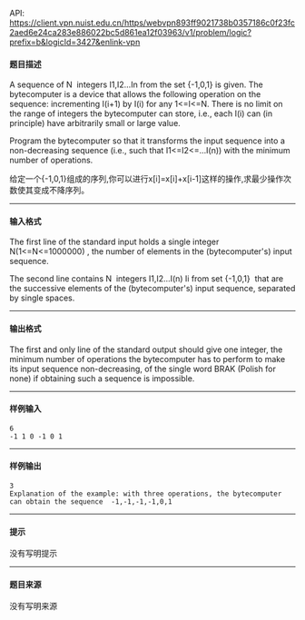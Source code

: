 API: https://client.vpn.nuist.edu.cn/https/webvpn893ff9021738b0357186c0f23fc2aed6e24ca283e886022bc5d861ea12f03963/v1/problem/logic?prefix=b&logicId=3427&enlink-vpn

#### 题目描述

A sequence of N  integers I1,I2…In from the set {-1,0,1} is given. The bytecomputer is a device that allows the following operation on the sequence: incrementing I(i+1) by I(i) for any 1<=I<=N. There is no limit on the range of integers the bytecomputer can store, i.e., each I(i) can (in principle) have arbitrarily small or large value.

Program the bytecomputer so that it transforms the input sequence into a non-decreasing sequence (i.e., such that I1<=I2<=…I(n)) with the minimum number of operations.

给定一个{-1,0,1}组成的序列,你可以进行x\[i\]=x\[i\]+x\[i-1\]这样的操作,求最少操作次数使其变成不降序列。

---

#### 输入格式

The first line of the standard input holds a single integer N(1<=N<=1000000) , the number of elements in the (bytecomputer's) input sequence.

The second line contains N  integers I1,I2…I(n) Ii from set {-1,0,1}  that are the successive elements of the (bytecomputer's) input sequence, separated by single spaces.

---

#### 输出格式

The first and only line of the standard output should give one integer, the minimum number of operations the bytecomputer has to perform to make its input sequence non-decreasing, of the single word BRAK (Polish for none) if obtaining such a sequence is impossible.

---

#### 样例输入
```
6
-1 1 0 -1 0 1

```

---

#### 样例输出
```
3
Explanation of the example: with three operations, the bytecomputer can obtain the sequence  -1,-1,-1,-1,0,1

```

---

#### 提示

没有写明提示

---

#### 题目来源

没有写明来源